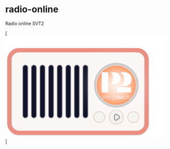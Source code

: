 # radio-online
Radio online SVT2

[![my-radio](https://github.com/AlvarArias/radio-online/blob/313d5e0bae67e04e113b6f7ade49a3adfa19c7ff/img/mi-radio.png)]
